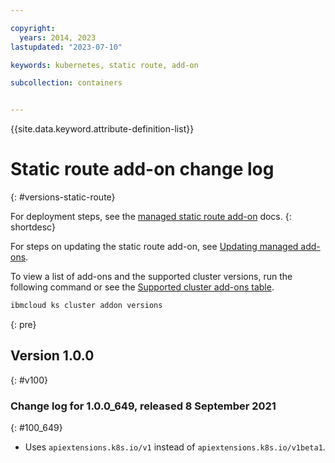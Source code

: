 ```yaml
---

copyright: 
  years: 2014, 2023
lastupdated: "2023-07-10"

keywords: kubernetes, static route, add-on

subcollection: containers


---
```


{{site.data.keyword.attribute-definition-list}}





# Static route add-on change log
{: #versions-static-route}

For deployment steps, see the [managed static route add-on](/docs/containers?topic=containers-static-routes) docs.
{: shortdesc}

For steps on updating the static route add-on, see [Updating managed add-ons](/docs/containers?topic=containers-managed-addons#updating-managed-add-ons).

To view a list of add-ons and the supported cluster versions, run the following command or see the [Supported cluster add-ons table](/docs/containers?topic=containers-supported-cluster-addon-versions).

```sh
ibmcloud ks cluster addon versions
```
{: pre}


## Version 1.0.0
{: #v100}



### Change log for 1.0.0_649, released 8 September 2021
{: #100_649}

- Uses `apiextensions.k8s.io/v1` instead of `apiextensions.k8s.io/v1beta1`.




